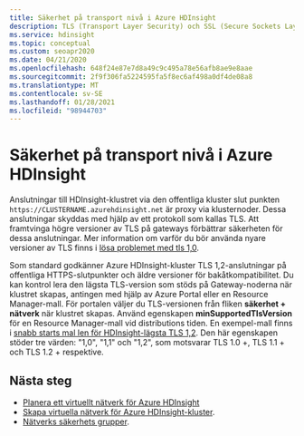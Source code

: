 ```yaml
---
title: Säkerhet på transport nivå i Azure HDInsight
description: TLS (Transport Layer Security) och SSL (Secure Sockets Layer) är krypterings protokoll som ger kommunikations säkerhet i ett dator nätverk.
ms.service: hdinsight
ms.topic: conceptual
ms.custom: seoapr2020
ms.date: 04/21/2020
ms.openlocfilehash: 648f24e87e7d8a49c9c495a78e56afb8ae9e8aae
ms.sourcegitcommit: 2f9f306fa5224595fa5f8ec6af498a0df4de08a8
ms.translationtype: MT
ms.contentlocale: sv-SE
ms.lasthandoff: 01/28/2021
ms.locfileid: "98944703"
---
```

# <a name="transport-layer-security-in-azure-hdinsight"></a>Säkerhet på transport nivå i Azure HDInsight

Anslutningar till HDInsight-klustret via den offentliga kluster slut punkten `https://CLUSTERNAME.azurehdinsight.net` är proxy via klusternoder. Dessa anslutningar skyddas med hjälp av ett protokoll som kallas TLS. Att framtvinga högre versioner av TLS på gateways förbättrar säkerheten för dessa anslutningar. Mer information om varför du bör använda nyare versioner av TLS finns i [lösa problemet med tls 1,0](/security/solving-tls1-problem).

Som standard godkänner Azure HDInsight-kluster TLS 1,2-anslutningar på offentliga HTTPS-slutpunkter och äldre versioner för bakåtkompatibilitet. Du kan kontrol lera den lägsta TLS-version som stöds på Gateway-noderna när klustret skapas, antingen med hjälp av Azure Portal eller en Resource Manager-mall. För portalen väljer du TLS-versionen från fliken **säkerhet + nätverk** när klustret skapas. Använd egenskapen **minSupportedTlsVersion** för en Resource Manager-mall vid distributions tiden. En exempel-mall finns i [snabb starts mal len för HDInsight-lägsta TLS 1,2](https://github.com/Azure/azure-quickstart-templates/tree/master/101-hdinsight-minimum-tls). Den här egenskapen stöder tre värden: "1,0", "1,1" och "1,2", som motsvarar TLS 1.0 +, TLS 1.1 + och TLS 1.2 + respektive.


## <a name="next-steps"></a>Nästa steg

* [Planera ett virtuellt nätverk för Azure HDInsight](./hdinsight-plan-virtual-network-deployment.md)
* [Skapa virtuella nätverk för Azure HDInsight-kluster](hdinsight-create-virtual-network.md).
* [Nätverks säkerhets grupper](../virtual-network/network-security-groups-overview.md).